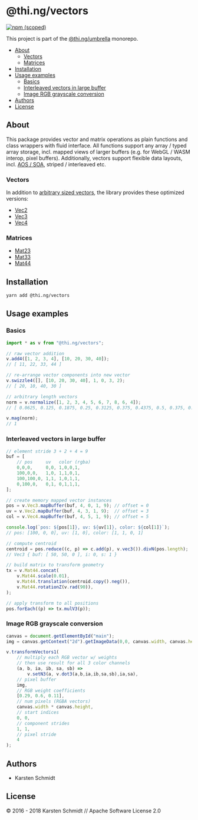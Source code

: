 # @thi.ng/vectors

[![npm (scoped)](https://img.shields.io/npm/v/@thi.ng/vectors.svg)](https://www.npmjs.com/package/@thi.ng/vectors)

This project is part of the
[@thi.ng/umbrella](https://github.com/thi-ng/umbrella/) monorepo.

<!-- TOC depthFrom:2 depthTo:3 -->

- [About](#about)
    - [Vectors](#vectors)
    - [Matrices](#matrices)
- [Installation](#installation)
- [Usage examples](#usage-examples)
    - [Basics](#basics)
    - [Interleaved vectors in large buffer](#interleaved-vectors-in-large-buffer)
    - [Image RGB grayscale conversion](#image-rgb-grayscale-conversion)
- [Authors](#authors)
- [License](#license)

<!-- /TOC -->

## About

This package provides vector and matrix operations as plain functions
and class wrappers with fluid interface. All functions support any array
/ typed array storage, incl. mapped views of larger buffers (e.g. for WebGL / WASM interop, pixel buffers). Additionally, vectors support flexible data layouts,
incl. [AOS / SOA](https://en.wikipedia.org/wiki/AOS_and_SOA), striped /
interleaved etc.

### Vectors

In addition to [arbitrary sized
vectors](https://github.com/thi-ng/umbrella/tree/master/packages/vectors/src/gvec.ts),
the library provides these optimized versions:

- [Vec2](https://github.com/thi-ng/umbrella/tree/master/packages/vectors/src/vec2.ts)
- [Vec3](https://github.com/thi-ng/umbrella/tree/master/packages/vectors/src/vec3.ts)
- [Vec4](https://github.com/thi-ng/umbrella/tree/master/packages/vectors/src/vec4.ts)

### Matrices

- [Mat23](https://github.com/thi-ng/umbrella/tree/master/packages/vectors/src/mat23.ts)
- [Mat33](https://github.com/thi-ng/umbrella/tree/master/packages/vectors/src/mat33.ts)
- [Mat44](https://github.com/thi-ng/umbrella/tree/master/packages/vectors/src/mat44.ts)

## Installation

```bash
yarn add @thi.ng/vectors
```

## Usage examples

### Basics

```ts
import * as v from "@thi.ng/vectors";

// raw vector addition
v.add4([1, 2, 3, 4], [10, 20, 30, 40]);
// [ 11, 22, 33, 44 ]

// re-arrange vector components into new vector
v.swizzle4([], [10, 20, 30, 40], 1, 0, 3, 2);
// [ 20, 10, 40, 30 ]

// arbitrary length vectors
norm = v.normalize([1, 2, 3, 4, 5, 6, 7, 8, 6, 4]);
// [ 0.0625, 0.125, 0.1875, 0.25, 0.3125, 0.375, 0.4375, 0.5, 0.375, 0.25 ]

v.mag(norm);
// 1
```

### Interleaved vectors in large buffer

```ts
// element stride 3 + 2 + 4 = 9
buf = [
    // pos     uv   color (rgba)
    0,0,0,     0,0, 1,0,0,1,
    100,0,0,   1,0, 1,1,0,1,
    100,100,0, 1,1, 1,0,1,1,
    0,100,0,   0,1, 0,1,1,1,
];

// create memory mapped vector instances
pos = v.Vec3.mapBuffer(buf, 4, 0, 1, 9); // offset = 0
uv = v.Vec2.mapBuffer(buf, 4, 3, 1, 9);  // offset = 3
col = v.Vec4.mapBuffer(buf, 4, 5, 1, 9); // offset = 5

console.log(`pos: ${pos[1]}, uv: ${uv[1]}, color: ${col[1]}`);
// pos: [100, 0, 0], uv: [1, 0], color: [1, 1, 0, 1]

// compute centroid
centroid = pos.reduce((c, p) => c.add(p), v.vec3()).divN(pos.length);
// Vec3 { buf: [ 50, 50, 0 ], i: 0, s: 1 }

// build matrix to transform geometry
tx = v.Mat44.concat(
    v.Mat44.scale(0.01),
    v.Mat44.translation(centroid.copy().neg()),
    v.Mat44.rotationZ(v.rad(90)),
);

// apply transform to all positions
pos.forEach((p) => tx.mulV3(p));
```

### Image RGB grayscale conversion

```ts
canvas = document.getElementById("main");
img = canvas.getContext("2d").getImageData(0,0, canvas.width, canvas.height);

v.transformVectors1(
    // multiply each RGB vector w/ weights
    // then use result for all 3 color channels
    (a, b, ia, ib, sa, sb) =>
        v.setN3(a, v.dot3(a,b,ia,ib,sa,sb),ia,sa),
    // pixel buffer
    img,
    // RGB weight coefficients
    [0.29, 0.6, 0.11],
    // num pixels (RGBA vectors)
    canvas.width * canvas.height,
    // start indices
    0, 0,
    // component strides
    1, 1,
    // pixel stride
    4
);
```

## Authors

- Karsten Schmidt

## License

&copy; 2016 - 2018 Karsten Schmidt // Apache Software License 2.0
